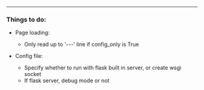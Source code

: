 
---

### Things to do:

- Page loading:
  - Only read up to '---' line if config_only is True

- Config file:
    - Specify whether to run with flask built in server, or create wsgi socket
    - If flask server, debug mode or not

